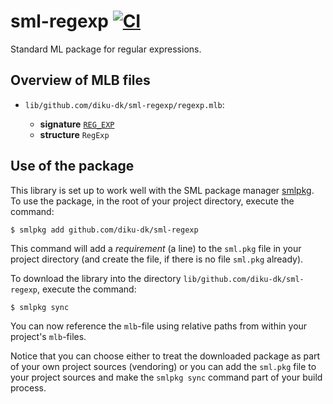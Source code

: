 # sml-regexp [![CI](https://github.com/diku-dk/sml-regexp/workflows/CI/badge.svg)](https://github.com/diku-dk/sml-regexp/actions)

Standard ML package for regular expressions.

## Overview of MLB files

- `lib/github.com/diku-dk/sml-regexp/regexp.mlb`:

  - **signature** [`REG_EXP`](lib/github.com/diku-dk/sml-regexp/REG_EXP.sig)
  - **structure** `RegExp`

## Use of the package

This library is set up to work well with the SML package manager
[smlpkg](https://github.com/diku-dk/smlpkg).  To use the package, in
the root of your project directory, execute the command:

```
$ smlpkg add github.com/diku-dk/sml-regexp
```

This command will add a _requirement_ (a line) to the `sml.pkg` file in your
project directory (and create the file, if there is no file `sml.pkg`
already).

To download the library into the directory
`lib/github.com/diku-dk/sml-regexp`, execute the command:

```
$ smlpkg sync
```

You can now reference the `mlb`-file using relative paths from within
your project's `mlb`-files.

Notice that you can choose either to treat the downloaded package as
part of your own project sources (vendoring) or you can add the
`sml.pkg` file to your project sources and make the `smlpkg sync`
command part of your build process.
